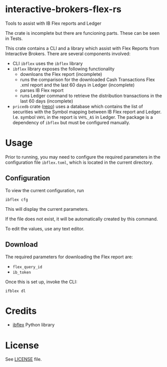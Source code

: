 # interactive-brokers-flex-rs
Tools to assist with IB Flex reports and Ledger

The crate is incomplete but there are funcioning parts. These can be seen in Tests.

This crate contains a CLI and a library which assist with Flex Reports from Interactive Brokers.
There are several components involved:

- CLI `ibflex` uses the `ibflex` library
- `ibflex` library exposes the following functionality
  - downloans the Flex report (incomplete)
  - runs the comparison for the downloaded Cash Transactions Flex .xml report and the last 60 days in Ledger (incomplete)
  - parses IB Flex report
  - runs Ledger command to retrieve the distribution transactions in the last 60 days (incomplete)
- `pricedb` crate ([repo](https://github.com/alensiljak/pricedb-rust)) uses a database which contains the list of securities with the Symbol mapping between IB Flex report and Ledger. I.e. symbol `VHYL` in the report is `VHYL_AS` in Ledger. The package is a dependency of `ibflex` but must be configured manually.

# Usage

Prior to running, you may need to configure the required parameters in the configuration file `ibflex.toml`, which is located in the current directory.

## Configuration

To view the current configuration, run

```
ibflex cfg
```

This will display the current parameters. 

If the file does not exist, it will be automatically created by this command.

To edit the values, use any text editor.

## Download

The required parameters for downloading the Flex report are:

- `flex_query_id`
- `ib_token`

Once this is set up, invoke the CLI:

```
ifblex dl
```

# Credits

- [ibflex](https://github.com/csingley/ibflex) Python library

# License

See [LICENSE](LICENSE) file.
